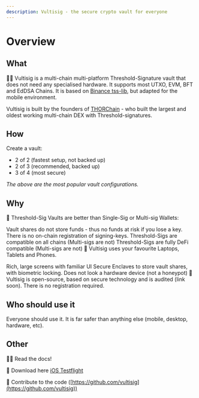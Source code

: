 ```yaml
---
description: Vultisig - the secure crypto vault for everyone
---
```


# Overview

## What

🙋‍♀️ Vultisig is a multi-chain multi-platform Threshold-Signature vault that does not need any specialised hardware. It supports most UTXO, EVM, BFT and EdDSA Chains. It is based on [Binance tss-lib](https://github.com/bnb-chain/tss-lib/tree/master), but adapted for the mobile environment.

Vultisig is built by the founders of [THORChain](https://thorchain.org) - who built the largest and oldest working multi-chain DEX with Threshold-signatures.

## How

Create a vault:

* 2 of 2 (fastest setup, not backed up)
* 2 of 3 (recommended, backed up)
* 3 of 4 (most secure)

*The above are the most popular vault configurations.*

## Why

🔮 Threshold-Sig Vaults are better than Single-Sig or Multi-sig Wallets:

Vault shares do not store funds - thus no funds at risk if you lose a key. There is no on-chain registration of signing-keys. Threshold-Sigs are compatible on all chains (Multi-sigs are not) Threshold-Sigs are fully DeFi compatible (Multi-sigs are not) 📱 Vultisig uses your favourite Laptops, Tablets and Phones.

Rich, large screens with familiar UI Secure Enclaves to store vault shares, with biometric locking. Does not look a hardware device (not a honeypot) 🌈 Vultisig is open-source, based on secure technology and is audited (link soon). There is no registration required.

## Who should use it

Everyone should use it. It is far safer than anything else (mobile, desktop, hardware, etc).

## Other

👩‍💻 Read the docs!

🍿 Download here [iOS Testflight](https://testflight.apple.com/join/CHHICwnO)

🧙 Contribute to the code ([https://github.com/vultisig](https://github.com/vultisig))
